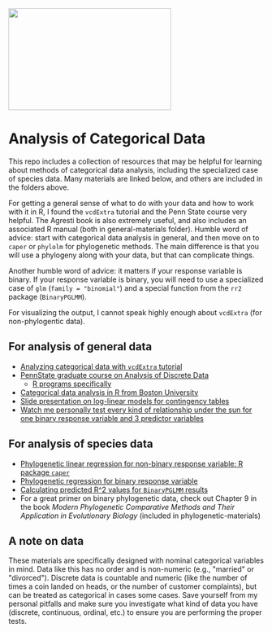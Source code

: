 <img src="https://i1.wp.com/www.sammichespsychmeds.com/wp-content/uploads/2014/09/data-analysis-meme.jpg" width="320" height="200" />

# Analysis of Categorical Data

This repo includes a collection of resources that may be helpful for learning about methods of categorical data analysis, including the specialized case of species data. Many materials are linked below, and others are included in the folders above.

For getting a general sense of what to do with your data and how to work with it in R, I found the `vcdExtra` tutorial and the Penn State course very helpful. The Agresti book is also extremely useful, and also includes an associated R manual (both in general-materials folder). Humble word of advice: start with categorical data analysis in general, and then move on to `caper` or `phylolm` for phylogenetic methods. The main difference is that you will use a phylogeny along with your data, but that can complicate things.

Another humble word of advice: it matters if your response variable is binary. If your response variable is binary, you will need to use a specialized case of `glm` (`family = "binomial"`) and a special function from the `rr2` package (`BinaryPGLMM`).

For visualizing the output, I cannot speak highly enough about `vcdExtra` (for non-phylogentic data).

## For analysis of general data

+ [Analyzing categorical data with `vcdExtra` tutorial](https://www.datavis.ca/courses/VCD/vcd-tutorial.pdf)
+ [PennState graduate course on Analysis of Discrete Data](https://online.stat.psu.edu/stat504/lesson/welcome-stat-504)
  - [R programs specifically](https://online.stat.psu.edu/stat504/lesson/r-programs)
+ [Categorical data analysis in R from Boston University](https://sphweb.bumc.bu.edu/otlt/MPH-Modules/BS/R/R6_CategoricalDataAnalysis/index.html)
+ [Slide presentation on log-linear models for contingency tables](https://education.illinois.edu/docs/default-source/carolyn-anderson/edpsy589/lectures/6-loglinear/6_loglinear_models_beamer-online.pdf)
+ [Watch me personally test every kind of relationship under the sun for one binary response variable and 3 predictor variables](https://ledelaney.org/projects/whitepapers/trait-association-model-fitting.html)

## For analysis of species data

+ [Phylogenetic linear regression for non-binary response variable: R package `caper`](https://cran.r-project.org/web/packages/caper/vignettes/caper.pdf)
+ [Phylogenetic regression for binary response variable](https://leanpub.com/correlateddata/read#leanpub-auto-phylogenetic-regression-for-binary-data)
+ [Calculating predicted R^2 values for `BinaryPGLMM` results](https://github.com/arives/rr2)
+ For a great primer on binary phylogenetic data, check out Chapter 9 in the book _Modern Phylogenetic Comparative Methods and Their Application in Evolutionary Biology_ (included in phylogenetic-materials)

## A note on data 

These materials are specifically designed with nominal categorical variables in mind. Data like this has no order and is non-numeric (e.g., "married" or "divorced"). Discrete data is countable and numeric (like the number of times a coin landed on heads, or the number of customer complaints), but can be treated as categorical in cases some cases. Save yourself from my personal pitfalls and make sure you investigate what kind of data you have (discrete, continuous, ordinal, etc.) to ensure you are performing the proper tests.
